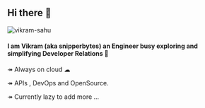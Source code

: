 ## Hi there 👋

![vikram-sahu](https://i.imgur.com/tAXr8nC.jpg)

 #### I am Vikram (aka snipperbytes) an Engineer busy exploring and simplifying Developer Relations 🌱 
 
  ↠ Always on cloud ☁
  
  ↠ APIs , DevOps and OpenSource.
  
  ↠ Currently lazy to add more ... 

<!--
**snipperbytes/snipperbytes** is a ✨ _special_ ✨ repository because its `README.md` (this file) appears on your GitHub profile.

Here are some ideas to get you started:

- 🔭 I’m currently working on ...
- 🌱 I’m currently learning ...
- 👯 I’m looking to collaborate on ...
- 🤔 I’m looking for help with ...
- 💬 Ask me about ...
- 📫 How to reach me: ...
- 😄 Pronouns: ...
- ⚡ Fun fact: ...
-->

